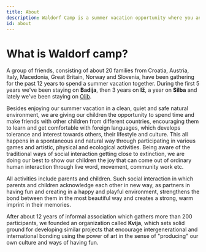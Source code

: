 ```yaml
---
title: About
description: Waldorf Camp is a summer vacation opportunity where you and your kids can spend time in a safe natural environment, meeting new people and participating in various workshops.
id: about
---
```


# What is Waldorf camp?

A group of friends, consisting of about 20 families from Croatia, Austria, Italy, Macedonia, Great Britain, Norway and Slovenia, have been gathering for the past 12 years to spend a summer vacation together. During the first 5 years we've been staying on **Badija**, then 3 years on **Iž**, a year on **Silba** and lately we've been staying on [Olib](/location).

Besides enjoying our summer vacation in a clean, quiet and safe natural environment, we are giving our children the opportunity to spend time and make friends with other children from different countries, encouraging them to learn and get comfortable with foreign languages, which develops tolerance and interest towards others, their lifestyle and culture. This all happens in a spontaneous and natural way through participating in various games and artistic, physical and ecological activities. Being aware of the traditional ways of social interaction getting close to extinction, we are doing our best to show our children the joy that can come out of ordinary human interaction through live word, movement, community work etc.

All activities include parents and children. Such social interaction in which parents and children acknowledge each other in new way, as partners in having fun and creating in a happy and playful environment, strengthens the bond between them in the most beautiful way and creates a strong, warm imprint in their memories.

After about 12 years of informal association which gathers more than 200 participants, we founded an organization called **Kvija**, which sets solid ground for developing similar projects that encourage intergenerational and international bonding using the power of art in the sense of "producing" our own culture and ways of having fun.
